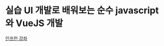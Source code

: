 # 실습 UI 개발로 배워보는 순수 javascript 와 VueJS 개발

[인프런 강좌](https://www.inflearn.com/course/%EC%88%9C%EC%88%98js-vuejs-%EA%B0%9C%EB%B0%9C-%EA%B0%95%EC%A2%8C/dashboard)